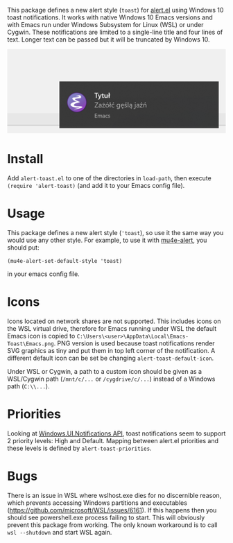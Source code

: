 This package defines a new alert style (`toast`) for
[alert.el](https://github.com/jwiegley/alert) using Windows 10 toast
notifications. It works with native Windows 10 Emacs versions and with Emacs run
under Windows Subsystem for Linux (WSL) or under Cygwin. These notifications are
limited to a single-line title and four lines of text. Longer text can be passed
but it will be truncated by Windows 10.

![](alert-toast.png "alert-toast.el notification")

# Install
Add `alert-toast.el` to one of the directories in `load-path`, then execute `(require 'alert-toast)` (and add it to your Emacs config file).

# Usage
This package defines a new alert style (`'toast`), so use it the same way you would use any other style.  For example, to use it with [mu4e-alert](https://github.com/iqbalansari/mu4e-alert), you should put:
``` emacs-lisp
(mu4e-alert-set-default-style 'toast)
```
in your emacs config file.

# Icons
Icons located on network shares are not supported. This includes icons on the
WSL virtual drive, therefore for Emacs running under WSL the default Emacs icon
is copied to `C:\Users\<user>\AppData\Local\Emacs-Toast\Emacs.png`. PNG version
is used because toast notifications render SVG graphics as tiny and put them in
top left corner of the notification. A different default icon can be set be
changing `alert-toast-default-icon`.

Under WSL or Cygwin, a path to a custom icon should be given as a WSL/Cygwin
path (`/mnt/c/...` or `/cygdrive/c/...`) instead of a Windows path (`C:\\...`).

# Priorities
Looking at [Windows.UI.Notifications
API](https://docs.microsoft.com/en-us/uwp/api/windows.ui.notifications.toastnotification?view=winrt-19041),
toast notifications seem to support 2 priority levels: High and Default. Mapping
between alert.el priorities and these levels is defined by
`alert-toast-priorities`.

# Bugs
There is an issue in WSL where wslhost.exe dies for no discernible reason, which
prevents accessing Windows partitions and executables
(https://github.com/microsoft/WSL/issues/6161). If this happens then you should
see powershell.exe process failing to start. This will obviously prevent this
package from working. The only known workaround is to call `wsl --shutdown` and
start WSL again.
